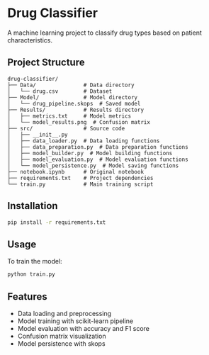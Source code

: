 # Drug Classifier

A machine learning project to classify drug types based on patient characteristics.

## Project Structure

```
drug-classifier/
├── Data/               # Data directory
│   └── drug.csv        # Dataset
├── Model/              # Model directory
│   └── drug_pipeline.skops  # Saved model
├── Results/            # Results directory
│   ├── metrics.txt     # Model metrics
│   └── model_results.png  # Confusion matrix
├── src/                # Source code
│   ├── __init__.py
│   ├── data_loader.py  # Data loading functions
│   ├── data_preparation.py  # Data preparation functions
│   ├── model_builder.py  # Model building functions
│   ├── model_evaluation.py  # Model evaluation functions
│   └── model_persistence.py  # Model saving functions
├── notebook.ipynb      # Original notebook
├── requirements.txt    # Project dependencies
└── train.py            # Main training script
```

## Installation

```bash
pip install -r requirements.txt
```

## Usage

To train the model:

```bash
python train.py
```

## Features

- Data loading and preprocessing
- Model training with scikit-learn pipeline
- Model evaluation with accuracy and F1 score
- Confusion matrix visualization
- Model persistence with skops